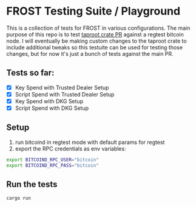 # FROST Testing Suite / Playground

This is a collection of tests for FROST in various configurations.
The main purpose of this repo is to test [taproot crate PR](https://github.com/ZcashFoundation/frost/pull/730) against a regtest bitcoin node. 
I will eventually be making custom changes to the taproot crate to include additional tweaks so this testuite can be used for testing those changes, but for now it's just a bunch of tests against the main PR.

## Tests so far:

- [X] Key Spend with Trusted Dealer Setup
- [X] Script Spend with Trusted Dealer Setup
- [X] Key Spend with DKG Setup
- [X] Script Spend with DKG Setup

## Setup

1. run bitcoind in regtest mode with default params for regtest
1. export the RPC credentials as env variables:

```bash
export BITCOIND_RPC_USER="bitcoin"
export BITCOIND_RPC_PASS="bitcoin"
```

## Run the tests

```bash
cargo run
```

